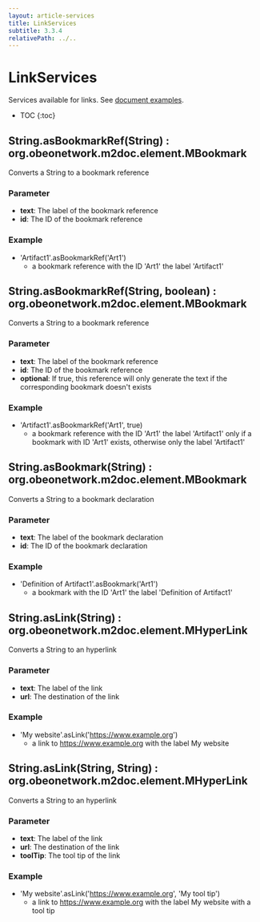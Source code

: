 ```yaml
---
layout: article-services
title: LinkServices
subtitle: 3.3.4
relativePath: ../..
---
```


<!--
/********************************************************************************
** Copyright (c) 2015, 2024 Obeo.
** All rights reserved. This program and the accompanying materials
** are made available under the terms of the Eclipse Public License v2.0
** which accompanies this distribution, and is available at
** http://www.eclipse.org/legal/epl-v20.html
**
** Contributors:
**    Stephane Begaudeau (Obeo) - initial API and implementation
*********************************************************************************/
-->

# LinkServices

Services available for links. See [document examples](https://github.com/ObeoNetwork/M2Doc/tree/3.3.4/tests/org.obeonetwork.m2doc.tests/resources/linkServices).

* TOC
{:toc}

## String.asBookmarkRef(String) : org.obeonetwork.m2doc.element.MBookmark

Converts a String to a bookmark reference

### Parameter

* **text**: The label of the bookmark reference
* **id**: The ID of the bookmark reference

### Example

* 'Artifact1'.asBookmarkRef('Art1')
  * a bookmark reference with the ID 'Art1' the label 'Artifact1'

## String.asBookmarkRef(String, boolean) : org.obeonetwork.m2doc.element.MBookmark

Converts a String to a bookmark reference

### Parameter

* **text**: The label of the bookmark reference
* **id**: The ID of the bookmark reference
* **optional**: If true, this reference will only generate the text if the corresponding bookmark doesn't exists

### Example

* 'Artifact1'.asBookmarkRef('Art1', true)
  * a bookmark reference with the ID 'Art1' the label 'Artifact1' only if a bookmark with ID 'Art1' exists, otherwise only the label 'Artifact1'

## String.asBookmark(String) : org.obeonetwork.m2doc.element.MBookmark

Converts a String to a bookmark declaration

### Parameter

* **text**: The label of the bookmark declaration
* **id**: The ID of the bookmark declaration

### Example

* 'Definition of Artifact1'.asBookmark('Art1')
  * a bookmark with the ID 'Art1' the label 'Definition of Artifact1'

## String.asLink(String) : org.obeonetwork.m2doc.element.MHyperLink

Converts a String to an hyperlink

### Parameter

* **text**: The label of the link
* **url**: The destination of the link

### Example

* 'My website'.asLink('https://www.example.org')
  * a link to https://www.example.org with the label My website

## String.asLink(String, String) : org.obeonetwork.m2doc.element.MHyperLink

Converts a String to an hyperlink

### Parameter

* **text**: The label of the link
* **url**: The destination of the link
* **toolTip**: The tool tip of the link

### Example

* 'My website'.asLink('https://www.example.org', 'My tool tip')
  * a link to https://www.example.org with the label My website with a tool tip



